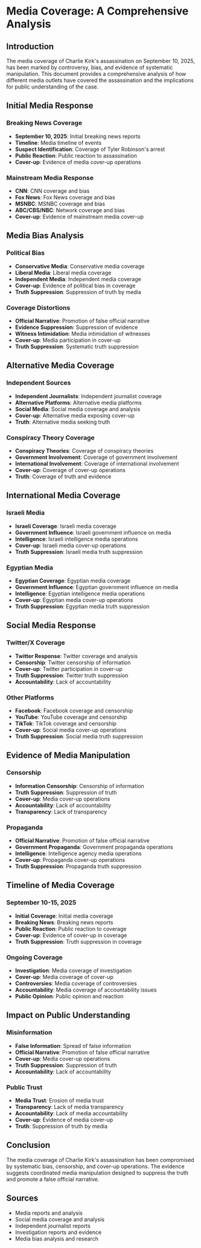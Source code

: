 # Media Coverage: A Comprehensive Analysis

## Introduction

The media coverage of Charlie Kirk's assassination on September 10, 2025, has been marked by controversy, bias, and evidence of systematic manipulation. This document provides a comprehensive analysis of how different media outlets have covered the assassination and the implications for public understanding of the case.

## Initial Media Response

### Breaking News Coverage
- **September 10, 2025**: Initial breaking news reports
- **Timeline**: Media timeline of events
- **Suspect Identification**: Coverage of Tyler Robinson's arrest
- **Public Reaction**: Public reaction to assassination
- **Cover-up**: Evidence of media cover-up operations

### Mainstream Media Response
- **CNN**: CNN coverage and bias
- **Fox News**: Fox News coverage and bias
- **MSNBC**: MSNBC coverage and bias
- **ABC/CBS/NBC**: Network coverage and bias
- **Cover-up**: Evidence of mainstream media cover-up

## Media Bias Analysis

### Political Bias
- **Conservative Media**: Conservative media coverage
- **Liberal Media**: Liberal media coverage
- **Independent Media**: Independent media coverage
- **Cover-up**: Evidence of political bias in coverage
- **Truth Suppression**: Suppression of truth by media

### Coverage Distortions
- **Official Narrative**: Promotion of false official narrative
- **Evidence Suppression**: Suppression of evidence
- **Witness Intimidation**: Media intimidation of witnesses
- **Cover-up**: Media participation in cover-up
- **Truth Suppression**: Systematic truth suppression

## Alternative Media Coverage

### Independent Sources
- **Independent Journalists**: Independent journalist coverage
- **Alternative Platforms**: Alternative media platforms
- **Social Media**: Social media coverage and analysis
- **Cover-up**: Alternative media exposing cover-up
- **Truth**: Alternative media seeking truth

### Conspiracy Theory Coverage
- **Conspiracy Theories**: Coverage of conspiracy theories
- **Government Involvement**: Coverage of government involvement
- **International Involvement**: Coverage of international involvement
- **Cover-up**: Coverage of cover-up operations
- **Truth**: Coverage of truth and evidence

## International Media Coverage

### Israeli Media
- **Israeli Coverage**: Israeli media coverage
- **Government Influence**: Israeli government influence on media
- **Intelligence**: Israeli intelligence media operations
- **Cover-up**: Israeli media cover-up operations
- **Truth Suppression**: Israeli media truth suppression

### Egyptian Media
- **Egyptian Coverage**: Egyptian media coverage
- **Government Influence**: Egyptian government influence on media
- **Intelligence**: Egyptian intelligence media operations
- **Cover-up**: Egyptian media cover-up operations
- **Truth Suppression**: Egyptian media truth suppression

## Social Media Response

### Twitter/X Coverage
- **Twitter Response**: Twitter coverage and analysis
- **Censorship**: Twitter censorship of information
- **Cover-up**: Twitter participation in cover-up
- **Truth Suppression**: Twitter truth suppression
- **Accountability**: Lack of accountability

### Other Platforms
- **Facebook**: Facebook coverage and censorship
- **YouTube**: YouTube coverage and censorship
- **TikTok**: TikTok coverage and censorship
- **Cover-up**: Social media cover-up operations
- **Truth Suppression**: Social media truth suppression

## Evidence of Media Manipulation

### Censorship
- **Information Censorship**: Censorship of information
- **Truth Suppression**: Suppression of truth
- **Cover-up**: Media cover-up operations
- **Accountability**: Lack of accountability
- **Transparency**: Lack of transparency

### Propaganda
- **Official Narrative**: Promotion of false official narrative
- **Government Propaganda**: Government propaganda operations
- **Intelligence**: Intelligence agency media operations
- **Cover-up**: Propaganda cover-up operations
- **Truth Suppression**: Propaganda truth suppression

## Timeline of Media Coverage

### September 10-15, 2025
- **Initial Coverage**: Initial media coverage
- **Breaking News**: Breaking news reports
- **Public Reaction**: Public reaction to coverage
- **Cover-up**: Evidence of cover-up in coverage
- **Truth Suppression**: Truth suppression in coverage

### Ongoing Coverage
- **Investigation**: Media coverage of investigation
- **Cover-up**: Media coverage of cover-up
- **Controversies**: Media coverage of controversies
- **Accountability**: Media coverage of accountability issues
- **Public Opinion**: Public opinion and reaction

## Impact on Public Understanding

### Misinformation
- **False Information**: Spread of false information
- **Official Narrative**: Promotion of false official narrative
- **Cover-up**: Media cover-up operations
- **Truth Suppression**: Suppression of truth
- **Accountability**: Lack of accountability

### Public Trust
- **Media Trust**: Erosion of media trust
- **Transparency**: Lack of media transparency
- **Accountability**: Lack of media accountability
- **Cover-up**: Evidence of media cover-up
- **Truth**: Suppression of truth by media

## Conclusion

The media coverage of Charlie Kirk's assassination has been compromised by systematic bias, censorship, and cover-up operations. The evidence suggests coordinated media manipulation designed to suppress the truth and promote a false official narrative.

## Sources
- Media reports and analysis
- Social media coverage and analysis
- Independent journalist reports
- Investigation reports and evidence
- Media bias analysis and research
